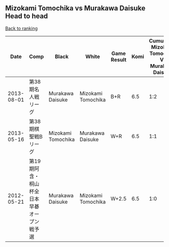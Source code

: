 ## Mizokami Tomochika vs Murakawa Daisuke Head to head

[Back to ranking](../../index.md)




| **Date** | **Comp** | **Black** | **White** | **Game Result** | **Komi** | **Cumulative Mizokami Tomochika Vs Murakawa Daisuke** | **Mizokami Tomochika Streak** | **Murakawa Daisuke Streak** | 
| --- | --- | --- | --- | --- | --- | --- | --- | --- |
| 2013-08-01 | 第38期名人戦リーグ | Murakawa Daisuke | Mizokami Tomochika | B+R | 6.5 | 1:2 | 0 | 2 | 
| 2013-05-16 | 第38期棋聖戦Bリーグ | Mizokami Tomochika | Murakawa Daisuke | W+R | 6.5 | 1:1 | 0 | 1 | 
| 2012-05-21 | 第19期阿含・桐山杯全日本早碁オープン戦予選 | Murakawa Daisuke | Mizokami Tomochika | W+2.5 | 6.5 | 1:0 | 1 | 0 |




